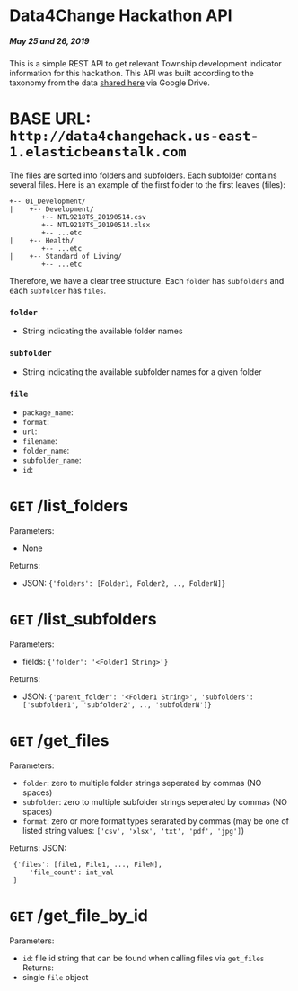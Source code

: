 # Data4Change Hackathon API
##### May 25 and 26, 2019

This is a simple REST API to get relevant Township development indicator information for this hackathon. This API was built according to the taxonomy from the data [shared here](https://drive.google.com/drive/folders/1eLy31lg2H_0LRys4_I94bGGl75EKPtbC?fbclid=IwAR0Cgr2D6bvejfWGNHxnzLw2cKeRi6Zxn8p6rAuKdFpX169TFKHYhJ4HQgM) via Google Drive.

# BASE URL: `http://data4changehack.us-east-1.elasticbeanstalk.com`

The files are sorted into folders and subfolders. Each subfolder contains several files. Here is an example of the first folder to the first leaves (files):
```
+-- 01_Development/
|    +-- Development/
        +-- NTL9218TS_20190514.csv
        +-- NTL9218TS_20190514.xlsx
        +-- ...etc
|    +-- Health/
        +-- ...etc
|    +-- Standard of Living/
        +-- ...etc        
```

Therefore, we have a clear tree structure. Each `folder` has `subfolders` and each `subfolder` has `files`.

### `folder`
- String indicating the available folder names

### `subfolder`
- String indicating the available subfolder names for a given folder 

### `file`
- `package_name`: 
- `format`: 
- `url`:
- `filename`: 
- `folder_name`:
- `subfolder_name`:
- `id`:

# `GET`  /list_folders
Parameters:
 - None

Returns: 
 - JSON: ```{'folders': [Folder1, Folder2, .., FolderN]}```

# `GET` /list_subfolders
Parameters:
 - fields: `{'folder': '<Folder1 String>'}`

Returns: 
 - JSON: ```{'parent_folder': '<Folder1 String>', 'subfolders':['subfolder1', 'subfolder2', .., 'subfolderN']}```

# `GET` /get_files
Parameters:
 - `folder`: zero to multiple folder strings seperated by commas (NO spaces)
 - `subfolder`: zero to multiple subfolder strings seperated by commas (NO spaces)
 - `format`: zero or more format types serarated by commas (may be one of listed string values: `['csv', 'xlsx', 'txt', 'pdf', 'jpg']`)

Returns: 
JSON: 
```
 {'files': [file1, File1, ..., FileN],
     'file_count': int_val
 }
 ```
 
 # `GET` /get_file_by_id
 Parameters:
 - `id`: file id string that can be found when calling files via `get_files`
 Returns:
- single `file` object
